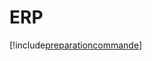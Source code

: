 # ERP

[!include[preparationcommande](erp.preparationcommande.autogen.md)]







































